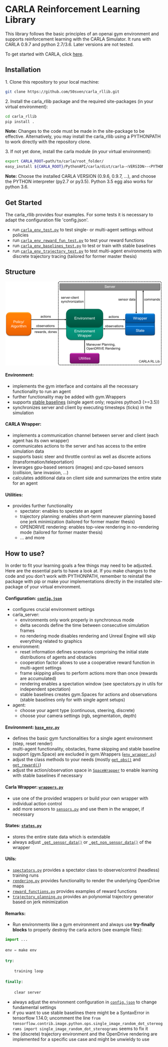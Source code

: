 # CARLA Reinforcement Learning Library

This library follows the basic principles of an openai gym environment and supports reinforcement learning with the CARLA Simulator.
It runs with CARLA 0.9.7 and python 2.7/3.6.
Later versions are not tested.

To get started with CARLA, click
[here](https://carla.org/).

## Installation

1\. Clone this repository to your local machine:

```bash
git clone https://github.com/50sven/carla_rllib.git
```

2\. Install the carla_rllib package and the required site-packages (in your virtual environment):

```bash
cd carla_rllib
pip install .
```

**Note:** Changes to the code must be made in the site-package to be effective. Alternatively, you may install the carla_rllib using a PYTHONPATH to work directly with the repository clone.

3\. If not yet done, install the carla module (in your virtual environment):

```bash
export CARLA_ROOT=path/to/carla/root_folder/
easy_install ${CARLA_ROOT}/PythonAPI/carla/dist/carla-<VERSION>-<PYTHON>-linux-x86_64.egg
```
**Note:** Choose the installed CARLA VERSION (0.9.6, 0.9.7, ...), and choose the PYTHON interpreter (py2.7 or py3.5). Python 3.5 egg also works for python 3.6.


## Get Started

The carla_rllib provides four examples. For some tests it is necessary to adapt the configuration file 'config.json'.

- run [`carla_env_test.py`](carla_rllib/examples/carla_env_test.py) to test single- or multi-agent settings without policies
- run [`carla_env_reward_fun_test.py`](carla_rllib/examples/carla_env_reward_fun_test.py) to test your reward functions
- run [`carla_env_baselines_test.py`](carla_rllib/examples/carla_env_baselines_test.py) to test or train with stable baselines
- run [`carla_env_trajectory_test.py`](carla_rllib/examples/carla_env_trajectory_test.py) to test multi-agent environments with discrete trajectory tracing (tailored for former master thesis)


## Structure


![Carla Reinforcement Learning Library](carla_rllib.png)


#### Environment:

- implements the gym interface and contains all the necessary functionality to run an agent
- further functionality may be added with gym.Wrappers
- supports [stable baselines](https://stable-baselines.readthedocs.io/en/master/) (single agent only; requires python3 (>=3.5))
- synchronizes server and client by executing timesteps (ticks) in the simulation


#### CARLA Wrapper:

- implements a communication channel between server and client (each agent has its own wrapper)
- communicates actions to the server and has access to the entire simulation data
- supports basic steer and throttle control as well as discrete actions (transformation/teleportation)
- leverages gpu-based sensors (images) and cpu-based sensors (collision, lane invasion, ...)
- calculates additional data on client side and summarizes the entire state for an agent


#### Utilities:

- provides further functionality
    - spectator: enables to spectate an agent
    - trajectory planning: enables short-term maneuver planning based one jerk minimization (tailored for former master thesis)
    - OPENDRIVE rendering: enables top-view rendering in no-rendering mode (tailored for former master thesis)
    - ... and more


## How to use?


In order to fit your learning goals a few things may need to be adjusted. Here are the essential parts to have a look at. If you make changes to the code and you don't work with PYTHONPATH, remember to reinstall the package with pip or make your implementations directly in the installed site-package of your virtual environment.

#### Configuration: [`config.json`](carla_rllib/config.json)
- configures crucial environment settings
- carla_server:
    - environments only work properly in synchronous mode
    - delta seconds define the time between consecutive simulation frames
    - no rendering mode disables rendering and Unreal Engine will skip everything related to graphics
- environment:
    - reset information defines scenarios comprising the initial state distributions of agents and obstacles
    - cooperation factor allows to use a cooperative reward function in multi-agent settings
    - frame skipping allows to perform actions more than once (rewards are accumulated)
    - rendering enables a spectation window (see spectators.py in utils for independent spectation)
    - stable baselines creates gym.Spaces for actions and observations (stable baselines only for with single agent setups)
- agent:
    - choose your agent type (continuous, steering, discrete)
    - choose your camera settings (rgb, segmentation, depth)

#### Environment: [`base_env.py`](carla_rllib/environments/carla_envs/base_env.py)
- defines the basic gym functionalities for a single agent environment (step, reset render)
- multi-agent functionality, obstacles, frame skipping and stable baseline support (gym.Space) are excluded in gym.Wrappers ([`env_wrapper.py`](carla_rllib/environments/carla_envs/env_wrapper.py))
- adjust the class methods to your needs (mostly [`get_obs()`](https://github.com/50sven/carla_rllib/-/blob/master/carla_rllib/environments/carla_envs/base_env.py#L284) and [`get_reward()`](https://github.com/50sven/carla_rllib/-/blob/master/carla_rllib/environments/carla_envs/base_env.py#L293))
- adjust the action/observation space in [`SpaceWrapper`](https://github.com/50sven/carla_rllib/-/blob/master/carla_rllib/environments/carla_envs/env_wrapper.py#L135) to enable learning with stable baselines if necessary

#### Carla Wrapper: [`wrappers.py`](carla_rllib/carla_wrapper/wrappers.py)
- use one of the provided wrappers or build your own wrapper with individual action control
- add more sensors to [`sensors.py`](carla_rllib/carla_wrapper/sensors.py) and use them in the wrapper, if necessary

#### States: [`states.py`](carla_rllib/carla_wrapper/states.py)
- stores the entire state data which is extendable
- always adjust [`_get_sensor_data()`](https://github.com/50sven/carla_rllib/carla_wrapper/wrappers.py#L161) or [`_get_non_sensor_data()`](https://github.com/50sven/carla_rllib/-/blob/master/carla_rllib/carla_wrapper/wrappers.py#L171) of the wrapper

#### Utils:
- [`spectators.py`](carla_rllib/utils/spectators.py) provides a spectator class to observe/control (headless) training runs
- [`rendering.py`](carla_rllib/utils/rendering.py) provides functionality to render the underlying OpenDrive maps
- [`reward_functions.py`](carla_rllib/utils/reward_functions.py) provides examples of reward functions
- [`trajectory_planning.py`](carla_rllib/utils/trajectory_planning.py) provides an polynomial trajectory generator based on jerk minimization


#### Remarks:

- Run environments like a gym environment and always use **try-finally blocks** to properly destroy the carla actors (see example files):

```python
import ...

env = make env

try:

    training loop

finally:

    clear server

```
- always adjust the environment configuration in [`config.json`](carla_rllib/config.json) to change fundamental settings
- if you want to use stable baselines there might be a SyntaxError in tensorflow 1.14.0; uncomment the line
`from tensorflow.contrib.image.python.ops.single_image_random_dot_stereograms import single_image_random_dot_stereograms` seems to fix it
- the (discrete) trajectory environment and the OpenDrive rendering are implemented for a specific use case and might be unwieldy to use
